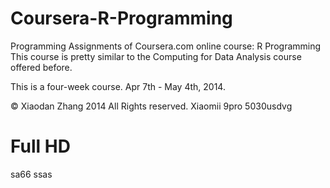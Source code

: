 Coursera-R-Programming
======================

Programming Assignments of Coursera.com online course: R Programming  
This course is pretty similar to the Computing for Data Analysis course offered before.

This is a four-week course. Apr 7th - May 4th, 2014.  

© Xiaodan Zhang 2014 All Rights reserved.
Xiaomii 9pro 5030usdvg
# Full HD 
sa66
ssas
